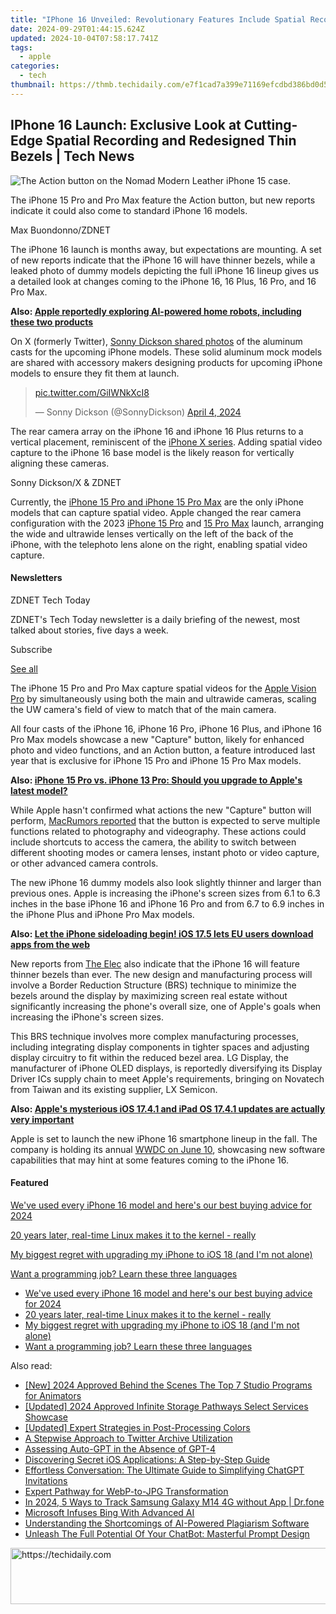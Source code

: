 ```yaml
---
title: "IPhone 16 Unveiled: Revolutionary Features Include Spatial Recording & Slimmed Design Across the Line | TechZenith"
date: 2024-09-29T01:44:15.624Z
updated: 2024-10-04T07:58:17.741Z
tags:
  - apple
categories:
  - tech
thumbnail: https://thmb.techidaily.com/e7f1cad7a399e71169efcdbd386bd0d5b12f456c3f589c4c694fba40159c8b6c.jpg
---
```


## IPhone 16 Launch: Exclusive Look at Cutting-Edge Spatial Recording and Redesigned Thin Bezels | Tech News

![The Action button on the Nomad Modern Leather iPhone 15 case.](https://www.zdnet.com/a/img/resize/f7fb85752b970dfe982ddeb209984485bfbea44d/2023/11/16/c686669e-c2b9-40a0-a29a-5a5498886a01/nomad-modern-leather-iphone-15-pro-case-zdnet.jpg?auto=webp&width=1280)

The iPhone 15 Pro and Pro Max feature the Action button, but new reports indicate it could also come to standard iPhone 16 models.

Max Buondonno/ZDNET

The iPhone 16 launch is months away, but expectations are mounting. A set of new reports indicate that the iPhone 16 will have thinner bezels, while a leaked photo of dummy models depicting the full iPhone 16 lineup gives us a detailed look at changes coming to the iPhone 16, 16 Plus, 16 Pro, and 16 Pro Max.

**Also: [Apple reportedly exploring AI-powered home robots, including these two products](https://www.zdnet.com/article/apple-reportedly-exploring-ai-powered-home-robots-including-these-two-products/)**

On X (formerly Twitter), [Sonny Dickson shared photos](https://x.com/SonnyDickson/status/1775704247348412559?s=20) of the aluminum casts for the upcoming iPhone models. These solid aluminum mock models are shared with accessory makers designing products for upcoming iPhone models to ensure they fit them at launch. 

> [pic.twitter.com/GiIWNkXcI8](https://t.co/GiIWNkXcI8)
> 
> — Sonny Dickson (@SonnyDickson) [April 4, 2024](https://twitter.com/SonnyDickson/status/1775704247348412559?ref%5Fsrc=twsrc^tfw)

The rear camera array on the iPhone 16 and iPhone 16 Plus returns to a vertical placement, reminiscent of the [iPhone X series](https://shop-links.co/link/?url=https%3A%2F%2Fwww.bestbuy.com%2Fsite%2Fapple-pre-owned-iphone-xs-64gb-unlocked-space-gray%2F6522700.p%3FskuId%3D6522700&publisher_slug=itechdaily19598&exclusive=1). Adding spatial video capture to the iPhone 16 base model is the likely reason for vertically aligning these cameras. 

Sonny Dickson/X & ZDNET

Currently, the [iPhone 15 Pro and iPhone 15 Pro Max](https://www.zdnet.com/article/iphone-15-pro-review/) are the only iPhone models that can capture spatial video. Apple changed the rear camera configuration with the 2023 [iPhone 15 Pro](https://shop-links.co/link/?url=https%3A%2F%2Fwww.bestbuy.com%2Fsite%2Fapple-iphone-15-pro-256gb-natural-titanium-at-t%2F6525410.p%3FskuId%3D6525410&publisher_slug=itechdaily19598&exclusive=1) and [15 Pro Max](https://shop-links.co/link/?url=https%3A%2F%2Fwww.bestbuy.com%2Fsite%2Fapple-iphone-15-pro-max-256gb-blue-titanium-at-t%2F6525424.p%3FskuId%3D6525424&publisher_slug=itechdaily19598&exclusive=1) launch, arranging the wide and ultrawide lenses vertically on the left of the back of the iPhone, with the telephoto lens alone on the right, enabling spatial video capture. 

#### Newsletters

ZDNET Tech Today

ZDNET's Tech Today newsletter is a daily briefing of the newest, most talked about stories, five days a week.

 Subscribe

[See all](https://www.zdnet.com/newsletters/)

The iPhone 15 Pro and Pro Max capture spatial videos for the [Apple Vision Pro](https://www.zdnet.com/article/apple-vision-pro-review/) by simultaneously using both the main and ultrawide cameras, scaling the UW camera's field of view to match that of the main camera. 

All four casts of the iPhone 16, iPhone 16 Pro, iPhone 16 Plus, and iPhone 16 Pro Max models showcase a new "Capture" button, likely for enhanced photo and video functions, and an Action button, a feature introduced last year that is exclusive for iPhone 15 Pro and iPhone 15 Pro Max models. 

**Also: [iPhone 15 Pro vs. iPhone 13 Pro: Should you upgrade to Apple's latest model?](https://www.zdnet.com/article/iphone-15-pro-vs-iphone-13-pro-should-you-upgrade-to-apples-latest-model/)**

While Apple hasn't confirmed what actions the new "Capture" button will perform, [MacRumors reported](https://www.macrumors.com/2024/04/04/iphone-16-design-showcased-by-dummy-models/) that the button is expected to serve multiple functions related to photography and videography. These actions could include shortcuts to access the camera, the ability to switch between different shooting modes or camera lenses, instant photo or video capture, or other advanced camera controls. 

The new iPhone 16 dummy models also look slightly thinner and larger than previous ones. Apple is increasing the iPhone's screen sizes from 6.1 to 6.3 inches in the base iPhone 16 and iPhone 16 Pro and from 6.7 to 6.9 inches in the iPhone Plus and iPhone Pro Max models. 

**Also: [Let the iPhone sideloading begin! iOS 17.5 lets EU users download apps from the web](https://www.zdnet.com/article/let-the-iphone-sideloading-begin-ios-17-5-lets-eu-users-download-apps-from-the-web/)**

New reports from [The Elec](https://www.thelec.kr/news/articleView.html?idxno=27023) also indicate that the iPhone 16 will feature thinner bezels than ever. The new design and manufacturing process will involve a Border Reduction Structure (BRS) technique to minimize the bezels around the display by maximizing screen real estate without significantly increasing the phone's overall size, one of Apple's goals when increasing the iPhone's screen sizes. 

This BRS technique involves more complex manufacturing processes, including integrating display components in tighter spaces and adjusting display circuitry to fit within the reduced bezel area. LG Display, the manufacturer of iPhone OLED displays, is reportedly diversifying its Display Driver ICs supply chain to meet Apple's requirements, bringing on Novatech from Taiwan and its existing supplier, LX Semicon. 

**Also: [Apple's mysterious iOS 17.4.1 and iPad OS 17.4.1 updates are actually very important](https://www.zdnet.com/article/apples-mysterious-ios-17-4-1-and-ipad-os-17-4-1-updates-are-actually-very-important/)**

Apple is set to launch the new iPhone 16 smartphone lineup in the fall. The company is holding its annual [WWDC on June 10](https://www.zdnet.com/article/apple-confirms-wwdc-2024-for-june-10-will-ai-steal-the-show/), showcasing new software capabilities that may hint at some features coming to the iPhone 16\. 

#### Featured

[We've used every iPhone 16 model and here's our best buying advice for 2024](https://www.zdnet.com/article/iphone-16-pro-max-buying-advice-2024/ "We've used every iPhone 16 model and here's our best buying advice for 2024")

[20 years later, real-time Linux makes it to the kernel - really](https://www.zdnet.com/article/20-years-later-real-time-linux-makes-it-to-the-kernel-really/ "20 years later, real-time Linux makes it to the kernel - really")

[My biggest regret with upgrading my iPhone to iOS 18 (and I'm not alone)](https://www.zdnet.com/article/my-biggest-regret-with-upgrading-my-iphone-to-ios-18-and-im-not-alone/ "My biggest regret with upgrading my iPhone to iOS 18 (and I'm not alone)")

[Want a programming job? Learn these three languages](https://www.zdnet.com/article/want-a-programming-job-learn-these-three-languages/ "Want a programming job? Learn these three languages")

* [We've used every iPhone 16 model and here's our best buying advice for 2024](https://www.zdnet.com/article/iphone-16-pro-max-buying-advice-2024/ "We've used every iPhone 16 model and here's our best buying advice for 2024")
* [20 years later, real-time Linux makes it to the kernel - really](https://www.zdnet.com/article/20-years-later-real-time-linux-makes-it-to-the-kernel-really/ "20 years later, real-time Linux makes it to the kernel - really")
* [My biggest regret with upgrading my iPhone to iOS 18 (and I'm not alone)](https://www.zdnet.com/article/my-biggest-regret-with-upgrading-my-iphone-to-ios-18-and-im-not-alone/ "My biggest regret with upgrading my iPhone to iOS 18 (and I'm not alone)")
* [Want a programming job? Learn these three languages](https://www.zdnet.com/article/want-a-programming-job-learn-these-three-languages/ "Want a programming job? Learn these three languages")

<ins class="adsbygoogle"
     style="display:block"
     data-ad-format="autorelaxed"
     data-ad-client="ca-pub-7571918770474297"
     data-ad-slot="1223367746"></ins>

<ins class="adsbygoogle"
     style="display:block"
     data-ad-client="ca-pub-7571918770474297"
     data-ad-slot="8358498916"
     data-ad-format="auto"
     data-full-width-responsive="true"></ins>

<span class="atpl-alsoreadstyle">Also read:</span>
<div><ul>
<li><a href="https://fox-links.techidaily.com/new-2024-approved-behind-the-scenes-the-top-7-studio-programs-for-animators/"><u>[New] 2024 Approved Behind the Scenes The Top 7 Studio Programs for Animators</u></a></li>
<li><a href="https://fox-blue.techidaily.com/updated-2024-approved-infinite-storage-pathways-select-services-showcase/"><u>[Updated] 2024 Approved Infinite Storage Pathways Select Services Showcase</u></a></li>
<li><a href="https://some-techniques.techidaily.com/updated-expert-strategies-in-post-processing-colors/"><u>[Updated] Expert Strategies in Post-Processing Colors</u></a></li>
<li><a href="https://twitter-videos.techidaily.com/a-stepwise-approach-to-twitter-archive-utilization/"><u>A Stepwise Approach to Twitter Archive Utilization</u></a></li>
<li><a href="https://tech-hub.techidaily.com/assessing-auto-gpt-in-the-absence-of-gpt-4/"><u>Assessing Auto-GPT in the Absence of GPT-4</u></a></li>
<li><a href="https://os-tips.techidaily.com/discovering-secret-ios-applications-a-step-by-step-guide/"><u>Discovering Secret iOS Applications: A Step-by-Step Guide</u></a></li>
<li><a href="https://tech-hub.techidaily.com/effortless-conversation-the-ultimate-guide-to-simplifying-chatgpt-invitations/"><u>Effortless Conversation: The Ultimate Guide to Simplifying ChatGPT Invitations</u></a></li>
<li><a href="https://extra-information.techidaily.com/expert-pathway-for-webp-to-jpg-transformation/"><u>Expert Pathway for WebP-to-JPG Transformation</u></a></li>
<li><a href="https://android-location-track.techidaily.com/in-2024-5-ways-to-track-samsung-galaxy-m14-4g-without-app-drfone-by-drfone-virtual-android/"><u>In 2024, 5 Ways to Track Samsung Galaxy M14 4G without App | Dr.fone</u></a></li>
<li><a href="https://tech-haven.techidaily.com/microsoft-infuses-bing-with-advanced-ai/"><u>Microsoft Infuses Bing With Advanced AI</u></a></li>
<li><a href="https://tech-hub.techidaily.com/understanding-the-shortcomings-of-ai-powered-plagiarism-software/"><u>Understanding the Shortcomings of AI-Powered Plagiarism Software</u></a></li>
<li><a href="https://tech-hub.techidaily.com/unleash-the-full-potential-of-your-chatbot-masterful-prompt-design/"><u>Unleash The Full Potential Of Your ChatBot: Masterful Prompt Design</u></a></li>
</ul></div>

<!-- affiliate ads begin -->
<a href="https://aligracehair.sjv.io/c/5597632/1997680/19272" target="_top" id="1997680">
  <img src="//a.impactradius-go.com/display-ad/19272-1997680" border="0" alt="https://techidaily.com" width="728" height="90"/>
</a>
<img height="0" width="0" src="https://aligracehair.sjv.io/i/5597632/1997680/19272" style="position:absolute;visibility:hidden;" border="0" />
<!-- affiliate ads end -->

